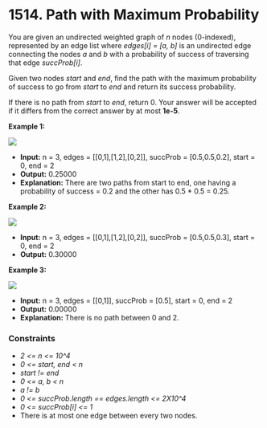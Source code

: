 # 1514. Path with Maximum Probability
You are given an undirected weighted graph of *n* nodes (0-indexed), represented by an edge list where *edges[i] = [a, b]* is an undirected edge connecting the nodes *a* and *b* with a probability of success of traversing that edge *succProb[i]*.

Given two nodes *start* and *end*, find the path with the maximum probability of success to go from *start* to *end* and return its success probability.

If there is no path from *start* to *end*, return 0. Your answer will be accepted if it differs from the correct answer by at most **1e-5**.

**Example 1:**

![](https://assets.leetcode.com/uploads/2019/09/20/1558_ex1.png)
- **Input:** n = 3, edges = [[0,1],[1,2],[0,2]], succProb = [0.5,0.5,0.2], start = 0, end = 2
- **Output:** 0.25000
- **Explanation:** There are two paths from start to end, one having a probability of success = 0.2 and the other has 0.5 * 0.5 = 0.25.

**Example 2:**

![](https://assets.leetcode.com/uploads/2019/09/20/1558_ex2.png)
- **Input:** n = 3, edges = [[0,1],[1,2],[0,2]], succProb = [0.5,0.5,0.3], start = 0, end = 2   
- **Output:** 0.30000

**Example 3:**

![](https://assets.leetcode.com/uploads/2019/09/20/1558_ex3.png)
- **Input:** n = 3, edges = [[0,1]], succProb = [0.5], start = 0, end = 2
- **Output:** 0.00000
- **Explanation:** There is no path between 0 and 2.

### Constraints
- *2 <= n <= 10^4*
- *0 <= start, end < n*
- *start != end*
- *0 <= a, b < n*
- *a != b*
- *0 <= succProb.length == edges.length <= 2X10^4*
- *0 <= succProb[i] <= 1*
- There is at most one edge between every two nodes.